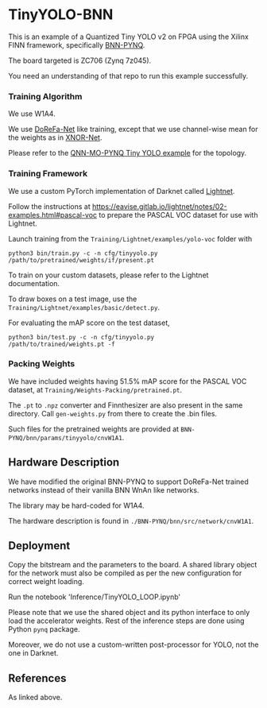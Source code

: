 
# TinyYOLO-BNN

This is an example of a Quantized Tiny YOLO v2 on FPGA using the Xilinx FINN framework, specifically [BNN-PYNQ](https://github.com/Xilinx/BNN-PYNQ).

The board targeted is ZC706 (Zynq 7z045).

You need an understanding of that repo to run this example successfully.


### Training Algorithm

We use W1A4.

We use [DoReFa-Net](https://arxiv.org/abs/1606.06160) like training, except that we use channel-wise mean for the weights as in [XNOR-Net](https://arxiv.org/abs/1603.05279).

Please refer to the [QNN-MO-PYNQ Tiny YOLO example](https://github.com/Xilinx/QNN-MO-PYNQ/blob/master/notebooks/tiny-yolo-image.ipynb) for the topology.

### Training Framework

We use a custom PyTorch implementation of Darknet called [Lightnet](https://gitlab.com/EAVISE/lightnet).

Follow the instructions at https://eavise.gitlab.io/lightnet/notes/02-examples.html#pascal-voc to prepare the PASCAL VOC dataset for use with Lightnet.

Launch training from the `Training/Lightnet/examples/yolo-voc` folder with

```
python3 bin/train.py -c -n cfg/tinyyolo.py  /path/to/pretrained/weights/if/present.pt
```

To train on your custom datasets, please refer to the Lightnet documentation.

To draw boxes on a test image, use the `Training/Lightnet/examples/basic/detect.py`.

For evaluating the mAP score on the test dataset, 
```
python3 bin/test.py -c -n cfg/tinyyolo.py   /path/to/trained/weights.pt -f
```

### Packing Weights

We have included weights having 51.5% mAP score for the PASCAL VOC dataset, at `Training/Weights-Packing/pretrained.pt`.

The `.pt` to `.npz` converter and Finnthesizer are also present in the same directory. Call `gen-weights.py` from there to create the .bin files.

Such files for the pretrained weights are provided at `BNN-PYNQ/bnn/params/tinyyolo/cnvW1A1`.


## Hardware Description





We have modified the original BNN-PYNQ to support DoReFa-Net trained networks instead of their vanilla BNN WnAn like networks.


The library may be hard-coded for W1A4.

The hardware description is found in `./BNN-PYNQ/bnn/src/network/cnvW1A1`.

## Deployment

Copy the bitstream and the parameters to the board. A shared library object for the network must also be compiled as per the new configuration for correct weight loading.

Run the notebook 'Inference/TinyYOLO_LOOP.ipynb'

Please note that we use the shared object and its python interface to only load the accelerator weights. Rest of the inference steps are done using Python `pynq` package.
 
Moreover, we do not use a custom-written post-processor for YOLO, not the one in Darknet. 

## References

As linked above.

